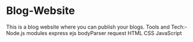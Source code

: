 # Blog-Website
This is a blog website where you can publish your blogs.
Tools and Tech:-
  Node.js modules
    express
    ejs
    bodyParser
    request
  HTML
  CSS
  JavaScript

